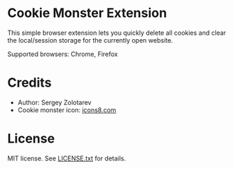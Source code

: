 Cookie Monster Extension
========================

This simple browser extension lets you quickly delete all cookies and clear the local/session
storage for the currently open website.

Supported browsers: Chrome, Firefox

Credits
=======

- Author: Sergey Zolotarev
- Cookie monster icon: [icons8.com](https://icons8.com/icons/set/cookie-monster)

License
=======

MIT license. See [LICENSE.txt](LICENSE.txt) for details.
